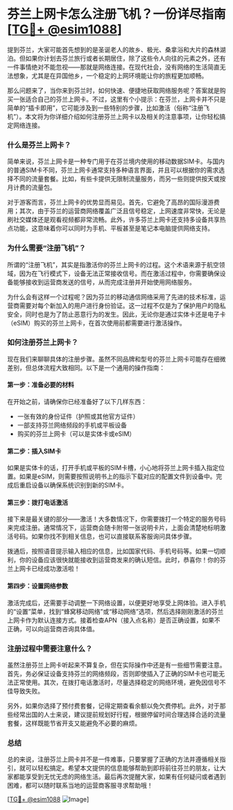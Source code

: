 # 芬兰上网卡怎么注册飞机？一份详尽指南[[TG💪+ @esim1088](https://t.me/s/esim1088)]

提到芬兰，大家可能首先想到的是圣诞老人的故乡、极光、桑拿浴和大片的森林湖泊。但如果你计划去芬兰旅行或者长期居住，除了这些令人向往的元素之外，还有一件事情绝对不能忽视——那就是网络连接。在现代社会，没有网络的生活简直无法想象，尤其是在异国他乡，一个稳定的上网环境能让你的旅程更加顺畅。

那么问题来了，当你来到芬兰时，如何快速、便捷地获取网络服务呢？答案就是购买一张适合自己的芬兰上网卡。不过，这里有个小提示：在芬兰，上网卡并不只是简单的“插卡即用”，它可能涉及到一些特别的步骤，比如激活（俗称“注册飞机”）。本文将为你详细介绍如何注册芬兰上网卡以及相关的注意事项，让你轻松搞定网络连接。

### 什么是芬兰上网卡？

简单来说，芬兰上网卡是一种专门用于在芬兰境内使用的移动数据SIM卡。与国内的普通SIM卡不同，芬兰上网卡通常支持多种语言界面，并且可以根据你的需求选择不同的流量套餐。比如，有些卡提供无限制流量服务，而另一些则提供按天或按月计费的流量包。

对于游客而言，芬兰上网卡的优势显而易见。首先，它避免了高昂的国际漫游费用；其次，由于芬兰的运营商网络覆盖广泛且信号稳定，上网速度非常快，无论是刷社交媒体还是观看视频都非常流畅。此外，许多芬兰上网卡还支持多设备共享热点功能，这意味着你可以同时为手机、平板甚至是笔记本电脑提供网络支持。

### 为什么需要“注册飞机”？

所谓的“注册飞机”，其实是指激活你的芬兰上网卡的过程。这个术语来源于航空领域，因为在飞行模式下，设备无法正常接收信号。而在激活过程中，你需要确保设备能够接收到运营商发送的信号，从而完成注册并开始使用网络服务。

为什么会有这样一个过程呢？因为芬兰的移动通信网络采用了先进的技术标准，运营商需要对每个新加入的用户进行身份验证。这一过程不仅是为了保护用户的隐私安全，同时也是为了防止恶意行为的发生。因此，无论你是通过实体卡还是电子卡（eSIM）购买的芬兰上网卡，在首次使用前都需要进行激活操作。

### 如何注册芬兰上网卡？

现在我们来聊聊具体的注册步骤。虽然不同品牌和型号的芬兰上网卡可能存在细微差别，但总体流程大致相同。以下是一个通用的操作指南：

#### 第一步：准备必要的材料

在开始之前，请确保你已经准备好了以下几样东西：
- 一张有效的身份证件（护照或其他官方证件）
- 一部支持芬兰网络频段的手机或平板设备
- 购买的芬兰上网卡（可以是实体卡或eSIM）

#### 第二步：插入SIM卡

如果是实体卡的话，打开手机或平板的SIM卡槽，小心地将芬兰上网卡插入指定位置。如果是eSIM，则需要按照说明书上的指示下载对应的配置文件到设备中。完成后重启设备以确保系统识别到新的SIM卡。

#### 第三步：拨打电话激活

接下来是最关键的部分——激活！大多数情况下，你需要拨打一个特定的服务号码来完成注册。通常情况下，运营商会随卡附带一张说明卡片，上面会清楚地标明激活号码。如果你找不到相关信息，也可以直接联系客服询问具体步骤。

拨通后，按照语音提示输入相应的信息，比如国家代码、手机号码等。如果一切顺利，你的设备应该很快就能接收到运营商发来的确认短信。此时，恭喜你！你的芬兰上网卡已经成功激活啦！

#### 第四步：设置网络参数

激活完成后，还需要手动调整一下网络设置，以便更好地享受上网体验。进入手机的“设置”菜单，找到“蜂窝移动网络”或“移动网络”选项，然后选择刚刚激活的芬兰上网卡作为默认连接方式。接着检查APN（接入点名称）是否正确设置，如果不正确，可以向运营商咨询具体值。

### 注册过程中需要注意什么？

虽然注册芬兰上网卡听起来不算复杂，但在实际操作中还是有一些细节需要注意。首先，务必保证设备支持芬兰的网络频段，否则即使插入了正确的SIM卡也可能无法正常使用。其次，在拨打电话激活时，尽量选择稳定的网络环境，避免因信号不佳导致失败。

另外，如果你选择了预付费套餐，记得定期查看余额以免欠费停机。此外，对于那些经常出国的人士来说，建议提前规划好行程，根据停留时间合理选择合适的流量套餐，这样既能节省开支又能避免不必要的麻烦。

### 总结

总的来说，注册芬兰上网卡并不是一件难事，只要掌握了正确的方法并遵循相关指引，就可以轻松搞定。希望本文提供的信息能够帮助到即将前往芬兰的朋友，让大家都能享受到无忧无虑的网络生活。最后再次提醒大家，如果有任何疑问或者遇到困难，都可以随时联系当地的运营商客服寻求帮助哦！

[[TG💪+ @esim1088](https://t.me/s/esim1088) ![Image](https://i.postimg.cc/4NQfJmqS/Snipaste-2025-05-13-00-14-12.png)]